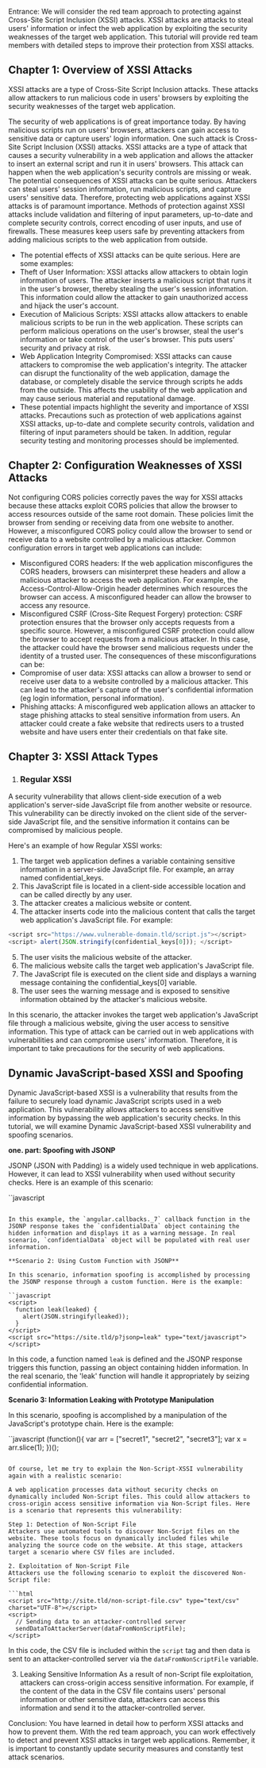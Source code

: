 Entrance:
We will consider the red team approach to protecting against Cross-Site Script Inclusion (XSSI) attacks. XSSI attacks are attacks to steal users' information or infect the web application by exploiting the security weaknesses of the target web application. This tutorial will provide red team members with detailed steps to improve their protection from XSSI attacks.

## Chapter 1: Overview of XSSI Attacks

XSSI attacks are a type of Cross-Site Script Inclusion attacks. These attacks allow attackers to run malicious code in users' browsers by exploiting the security weaknesses of the target web application.

The security of web applications is of great importance today. By having malicious scripts run on users' browsers, attackers can gain access to sensitive data or capture users' login information. One such attack is Cross-Site Script Inclusion (XSSI) attacks.
XSSI attacks are a type of attack that causes a security vulnerability in a web application and allows the attacker to insert an external script and run it in users' browsers. This attack can happen when the web application's security controls are missing or weak.
The potential consequences of XSSI attacks can be quite serious. Attackers can steal users' session information, run malicious scripts, and capture users' sensitive data. Therefore, protecting web applications against XSSI attacks is of paramount importance.
Methods of protection against XSSI attacks include validation and filtering of input parameters, up-to-date and complete security controls, correct encoding of user inputs, and use of firewalls. These measures keep users safe by preventing attackers from adding malicious scripts to the web application from outside.

- The potential effects of XSSI attacks can be quite serious. Here are some examples:
- Theft of User Information: XSSI attacks allow attackers to obtain login information of users. The attacker inserts a malicious script that runs it in the user's browser, thereby stealing the user's session information. This information could allow the attacker to gain unauthorized access and hijack the user's account.
- Execution of Malicious Scripts: XSSI attacks allow attackers to enable malicious scripts to be run in the web application. These scripts can perform malicious operations on the user's browser, steal the user's information or take control of the user's browser. This puts users' security and privacy at risk.
- Web Application Integrity Compromised: XSSI attacks can cause attackers to compromise the web application's integrity. The attacker can disrupt the functionality of the web application, damage the database, or completely disable the service through scripts he adds from the outside. This affects the usability of the web application and may cause serious material and reputational damage.
- These potential impacts highlight the severity and importance of XSSI attacks. Precautions such as protection of web applications against XSSI attacks, up-to-date and complete security controls, validation and filtering of input parameters should be taken. In addition, regular security testing and monitoring processes should be implemented.

## Chapter 2: Configuration Weaknesses of XSSI Attacks

Not configuring CORS policies correctly paves the way for XSSI attacks because these attacks exploit CORS policies that allow the browser to access resources outside of the same root domain. These policies limit the browser from sending or receiving data from one website to another. However, a misconfigured CORS policy could allow the browser to send or receive data to a website controlled by a malicious attacker.
Common configuration errors in target web applications can include:
- Misconfigured CORS headers: If the web application misconfigures the CORS headers, browsers can misinterpret these headers and allow a malicious attacker to access the web application. For example, the Access-Control-Allow-Origin header determines which resources the browser can access. A misconfigured header can allow the browser to access any resource.
- Misconfigured CSRF (Cross-Site Request Forgery) protection: CSRF protection ensures that the browser only accepts requests from a specific source. However, a misconfigured CSRF protection could allow the browser to accept requests from a malicious attacker. In this case, the attacker could have the browser send malicious requests under the identity of a trusted user.
The consequences of these misconfigurations can be:
- Compromise of user data: XSSI attacks can allow a browser to send or receive user data to a website controlled by a malicious attacker. This can lead to the attacker's capture of the user's confidential information (eg login information, personal information).
- Phishing attacks: A misconfigured web application allows an attacker to stage phishing attacks to steal sensitive information from users. An attacker could create a fake website that redirects users to a trusted website and have users enter their credentials on that fake site.

## Chapter 3: XSSI Attack Types

1. ### Regular XSSI
A security vulnerability that allows client-side execution of a web application's server-side JavaScript file from another website or resource. This vulnerability can be directly invoked on the client side of the server-side JavaScript file, and the sensitive information it contains can be compromised by malicious people.

Here's an example of how Regular XSSI works:

1. The target web application defines a variable containing sensitive information in a server-side JavaScript file. For example, an array named confidential_keys.
2. This JavaScript file is located in a client-side accessible location and can be called directly by any user.
3. The attacker creates a malicious website or content.
4. The attacker inserts code into the malicious content that calls the target web application's JavaScript file. For example:
```javascript
<script src="https://www.vulnerable-domain.tld/script.js"></script>
<script> alert(JSON.stringify(confidential_keys[0])); </script>
```

5. The user visits the malicious website of the attacker.
6. The malicious website calls the target web application's JavaScript file.
7. The JavaScript file is executed on the client side and displays a warning message containing the confidential_keys[0] variable.
8. The user sees the warning message and is exposed to sensitive information obtained by the attacker's malicious website.

In this scenario, the attacker invokes the target web application's JavaScript file through a malicious website, giving the user access to sensitive information. This type of attack can be carried out in web applications with vulnerabilities and can compromise users' information. Therefore, it is important to take precautions for the security of web applications.
## Dynamic JavaScript-based XSSI and Spoofing

Dynamic JavaScript-based XSSI is a vulnerability that results from the failure to securely load dynamic JavaScript scripts used in a web application. This vulnerability allows attackers to access sensitive information by bypassing the web application's security checks. In this tutorial, we will examine Dynamic JavaScript-based XSSI vulnerability and spoofing scenarios.

**one. part: Spoofing with JSONP**

JSONP (JSON with Padding) is a widely used technique in web applications. However, it can lead to XSSI vulnerability when used without security checks. Here is an example of this scenario:

``javascript
<script>
  var confidentialData = {
    "status": "STATUS",
    "body": {
      "demographics": {
        "email": "example@example.com",
      }
    }
  };
  
  var angular = function () { return 1; };
  angular.callbacks = function () { return 1; };
  angular.callbacks._7 = function (leaked) {
    alert(JSON.stringify(leaked));
  };
</script>
<script src="https://site.tld/p?jsonp=angular.callbacks._7" type="text/javascript"></script>
```

In this example, the `angular.callbacks._7` callback function in the JSONP response takes the `confidentialData` object containing the hidden information and displays it as a warning message. In real scenario, `confidentialData` object will be populated with real user information.

**Scenario 2: Using Custom Function with JSONP**

In this scenario, information spoofing is accomplished by processing the JSONP response through a custom function. Here is the example:

``javascript
<script>
  function leak(leaked) {
    alert(JSON.stringify(leaked));
  }
</script>
<script src="https://site.tld/p?jsonp=leak" type="text/javascript"></script>
```

In this code, a function named `leak` is defined and the JSONP response triggers this function, passing an object containing hidden information. In the real scenario, the 'leak' function will handle it appropriately by seizing confidential information.

**Scenario 3: Information Leaking with Prototype Manipulation**

In this scenario, spoofing is accomplished by a manipulation of the JavaScript's prototype chain. Here is the example:

``javascript
(function(){
  var arr = ["secret1", "secret2", "secret3"];
  var x = arr.slice(1);
})();
```

Of course, let me try to explain the Non-Script-XSSI vulnerability again with a realistic scenario:

A web application processes data without security checks on dynamically included Non-Script files. This could allow attackers to cross-origin access sensitive information via Non-Script files. Here is a scenario that represents this vulnerability:

Step 1: Detection of Non-Script File
Attackers use automated tools to discover Non-Script files on the website. These tools focus on dynamically included files while analyzing the source code on the website. At this stage, attackers target a scenario where CSV files are included.

2. Exploitation of Non-Script File
Attackers use the following scenario to exploit the discovered Non-Script file:

```html
<script src="http://site.tld/non-script-file.csv" type="text/csv" charset="UTF-8"></script>
<script>
  // Sending data to an attacker-controlled server
  sendDataToAttackerServer(dataFromNonScriptFile);
</script>
```

In this code, the CSV file is included within the `script` tag and then data is sent to an attacker-controlled server via the `dataFromNonScriptFile` variable.

3. Leaking Sensitive Information
As a result of non-Script file exploitation, attackers can cross-origin access sensitive information. For example, if the content of the data in the CSV file contains users' personal information or other sensitive data, attackers can access this information and send it to the attacker-controlled server.


Conclusion:
You have learned in detail how to perform XSSI attacks and how to prevent them. With the red team approach, you can work effectively to detect and prevent XSSI attacks in target web applications. Remember, it is important to constantly update security measures and constantly test attack scenarios.